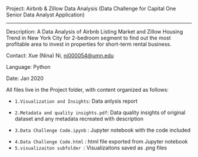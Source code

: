 

Project: Airbnb & Zillow Data Analysis (Data Challenge for Capital One Senior Data Analyst Application)

---

Description: A Data Analysis of Airbnb Listing Market and Zillow Housing Trend in New York City for 2-bedroom segment to find out the most profitable area to invest in properties for short-term rental business. 

Contact: Xue (Nina) Ni, ni000054@umn.edu

Language: Python

Date: Jan 2020



All files live in the Project folder, with content organized as follows:

- `1.Visualization and Insights`: Data anlysis report
- `2.Metadata and quality insights.pdf`: Data quality insights of original dataset and any metadata recreated with description 

- `3.Data Challenge Code.ipynb` : Jupyter notebook with the code included

* `4.Data Challenge Code.html` : html file exported from Jupyter notebook
* `5.visualizaiton subfolder `: Visualizaitons saved as .png files

